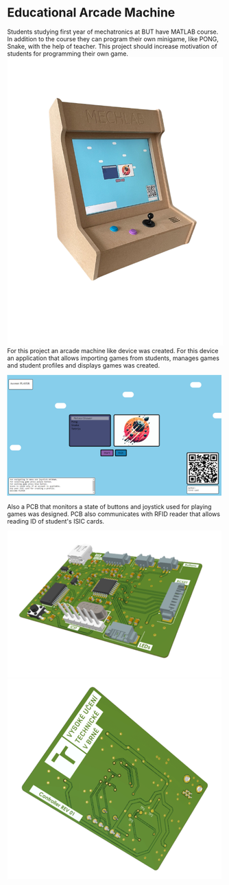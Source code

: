 # Educational Arcade Machine

Students studying first year of mechatronics at BUT have MATLAB course. In addition to the course they can program their own minigame, like PONG, Snake, with the help of teacher. This project should increase motivation of students for programming their own game. 
<img src="/Pictures/Device.png" alt="screenshot" width="700">
For this project an arcade machine like device was created. For this device an application that allows importing games from students, manages games and student profiles and displays games was created.

<img src="/Pictures/APP.PNG" alt="screenshot" width="500">

Also a PCB that monitors a state of buttons and joystick used for playing games was designed. PCB also communicates with RFID reader that allows reading ID of student's ISIC cards.

<img src="/Pictures/PCB_Front.png" alt="screenshot" width="500"> <img src="/Pictures/PCB_Back.png" alt="screenshot" width="500">
